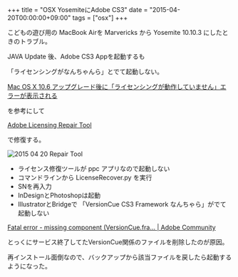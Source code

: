 +++
title = "OSX YosemiteにAdobe CS3"
date = "2015-04-20T00:00:00+09:00"
tags = ["osx"]
+++

こどもの遊び用の MacBook Airを Marvericks から Yosemite 10.10.3 にしたときのトラブル。

JAVA Update 後、Adobe CS3 Appを起動するも

「ライセンシングがなんちゃんら」とでて起動しない。

[Mac OS X 10\.6 アップグレード後に「ライセンシングが動作していません」エラーが表示される](https://helpx.adobe.com/jp/x-productkb/global/236044.html)

を参考にして

[Adobe Licensing Repair Tool](http://www.adobe.com/jp/support/contact/licensing.html)

で修復する。

![2015 04 20 Repair Tool](/images/2015-04-20-repair-tool.png)

- ライセンス修復ツールが ppc アプリなので起動しない
- コマンドラインから LicenseRecover.py を実行
- SNを再入力
- InDesignとPhotoshopは起動
- IllustratorとBridgeで 「VersionCue CS3 Framework なんちゃら」がでて起動しない

[Fatal error \- missing component \(VersionCue\.fra\.\.\. \| Adobe Community](https://forums.adobe.com/thread/425803)

とっくにサービス終了してたVersionCue関係のファイルを削除したのが原因。

再インストール面倒なので、バックアップから該当ファイルを戻したら起動するようになった。